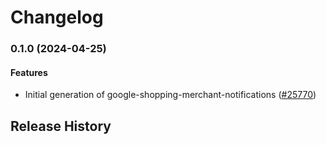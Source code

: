 # Changelog

### 0.1.0 (2024-04-25)

#### Features

* Initial generation of google-shopping-merchant-notifications ([#25770](https://github.com/googleapis/google-cloud-ruby/issues/25770)) 

## Release History
